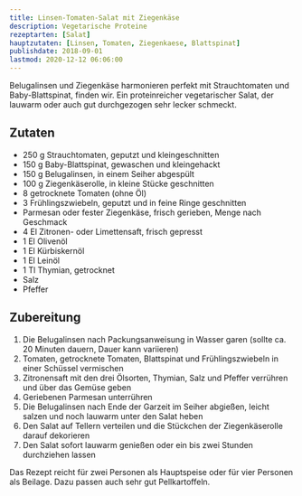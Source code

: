 ```yaml
---
title: Linsen-Tomaten-Salat mit Ziegenkäse
description: Vegetarische Proteine
rezeptarten: [Salat]
hauptzutaten: [Linsen, Tomaten, Ziegenkaese, Blattspinat]
publishdate: 2018-09-01
lastmod: 2020-12-12 06:06:00
---
```


Belugalinsen und Ziegenkäse harmonieren perfekt mit Strauchtomaten und Baby-Blattspinat, finden wir. Ein proteinreicher vegetarischer Salat, der lauwarm oder auch gut durchgezogen sehr lecker schmeckt.


## Zutaten

- 250 g Strauchtomaten, geputzt und kleingeschnitten
- 150 g Baby-Blattspinat, gewaschen und kleingehackt
- 150 g Belugalinsen, in einem Seiher abgespült
- 100 g Ziegenkäserolle, in kleine Stücke geschnitten
- 8 getrocknete Tomaten (ohne Öl)
- 3 Frühlingszwiebeln, geputzt und in feine Ringe geschnitten
- Parmesan oder fester Ziegenkäse, frisch gerieben, Menge nach Geschmack
- 4 El Zitronen- oder Limettensaft, frisch gepresst
- 1 El Olivenöl
- 1 El Kürbiskernöl
- 1 El Leinöl 
- 1 Tl Thymian, getrocknet
- Salz
- Pfeffer


## Zubereitung

1. Die Belugalinsen nach Packungsanweisung in Wasser garen (sollte ca. 20 Minuten dauern, Dauer kann variieren)
2. Tomaten, getrocknete Tomaten, Blattspinat und Frühlingszwiebeln in einer Schüssel vermischen
3. Zitronensaft mit den drei Ölsorten, Thymian, Salz und Pfeffer verrühren und über das Gemüse geben
4. Geriebenen Parmesan unterrühren
5. Die Belugalinsen nach Ende der Garzeit im Seiher abgießen, leicht salzen und noch lauwarm unter den Salat heben
6. Den Salat auf Tellern verteilen und die Stückchen der Ziegenkäserolle darauf dekorieren
7. Den Salat sofort lauwarm genießen oder ein bis zwei Stunden durchziehen lassen

Das Rezept reicht für zwei Personen als Hauptspeise oder für vier Personen als Beilage. Dazu passen auch sehr gut Pellkartoffeln.
